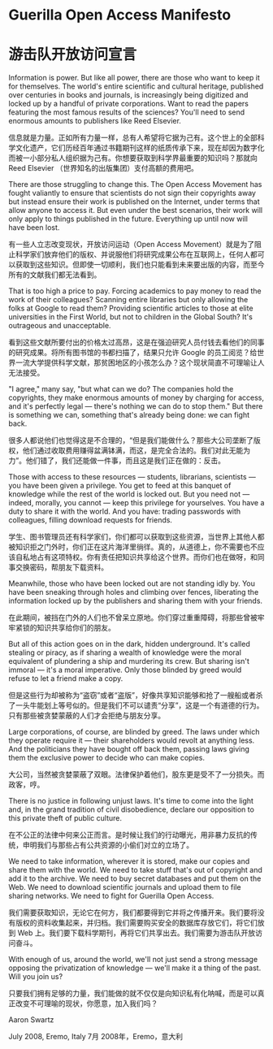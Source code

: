 # Guerilla Open Access Manifesto
# 游击队开放访问宣言

Information is power. But like all power, there are those who want to keep it for themselves. The world's entire scientific and cultural heritage, published over centuries in books and journals, is increasingly being digitized and locked up by a handful of private corporations. Want to read the papers featuring the most famous results of the sciences? You'll need to send enormous amounts to publishers like Reed Elsevier. 

信息就是力量。正如所有力量一样，总有人希望将它据为己有。这个世上的全部科学文化遗产，它们历经百年通过书籍期刊这样的纸质传承下来，现在却因为数字化而被一小部分私人组织据为己有。你想要获取到科学界最重要的知识吗？那就向 Reed Elsevier （世界知名的出版集团）支付高额的费用吧。

There are those struggling to change this. The Open Access Movement has fought valiantly to ensure that scientists do not sign their copyrights away but instead ensure their work is published on the Internet, under terms that allow anyone to access it. But even under the best scenarios, their work will only apply to things published in the future. Everything up until now will have been lost. 

有一些人立志改变现状，开放访问运动（Open Access Movement）就是为了阻止科学家们放弃他们的版权、并说服他们将研究成果公布在互联网上，任何人都可以获取到这些知识。但即使一切顺利，我们也只能看到未来要出版的内容，而至今所有的文献我们都无法看到。

That is too high a price to pay. Forcing academics to pay money to read the work of their colleagues? Scanning entire libraries but only allowing the folks at Google to read them? Providing scientific articles to those at elite universities in the First World, but not to children in the Global South? It's outrageous and unacceptable.

看到这些文献所要付出的价格太过高昂，这是在强迫研究人员付钱去看他们的同事的研究成果。将所有图书馆的书都扫描了，结果只允许 Google 的员工阅览？给世界一流大学提供科学文献，那贫困地区的小孩怎么办？这个现状简直不可理喻让人无法接受。

"I agree," many say, "but what can we do? The companies hold the copyrights, they make enormous amounts of money by charging for access, and it's perfectly legal — there's nothing we can do to stop them." But there is something we can, something that's already being done: we can fight back.

很多人都说他们也觉得这是不合理的，“但是我们能做什么？那些大公司垄断了版权，他们通过收取费用赚得盆满钵满，而这，是完全合法的。我们对此无能为力”。他们错了，我们还能做一件事，而且这是我们正在做的：反击。

Those with access to these resources — students, librarians, scientists — you have been given a privilege. You get to feed at this banquet of knowledge while the rest of the world is locked out. But you need not — indeed, morally, you cannot — keep this privilege for yourselves. You have a duty to share it with the world. And you have: trading passwords with colleagues, filling download requests for friends. 

学生、图书管理员还有科学家们，你们都可以获取到这些资源，当世界上其他人都被知识拒之门外时，你们正在这片海洋里徜徉。真的，从道德上，你不需要也不应该自私地占有这项特权。你有责任把知识共享给这个世界。而你们也在做呀，和同事交换密码，帮朋友下载资料。

Meanwhile, those who have been locked out are not standing idly by. You have been sneaking through holes and climbing over fences, liberating the information locked up by the publishers and sharing them with your friends.

在此期间，被挡在门外的人们也不曾呆立原地。你们穿过重重障碍，将那些曾被牢牢紧锁的知识共享给你们的朋友。

But all of this action goes on in the dark, hidden underground. It's called stealing or piracy, as if sharing a wealth of knowledge were the moral equivalent of plundering a ship and murdering its crew. But sharing isn't immoral — it's a moral imperative. Only those blinded by greed would refuse to let a friend make a copy. 

但是这些行为却被称为“盗窃”或者“盗版”，好像共享知识能够和抢了一艘船或者杀了一头牛能划上等号似的。但是我们不可以谴责“分享”，这是一个有道德的行为。只有那些被贪婪蒙蔽的人们才会拒绝与朋友分享。

Large corporations, of course, are blinded by greed. The laws under which they operate require it — their shareholders would revolt at anything less. And the politicians they have bought off back them, passing laws giving them the exclusive power to decide who can make copies. 

大公司，当然被贪婪蒙蔽了双眼。法律保护着他们，股东更是受不了一分损失。而政客，哼。

There is no justice in following unjust laws. It's time to come into the light and, in the grand tradition of civil disobedience, declare our opposition to this private theft of public culture.

在不公正的法律中何来公正而言。是时候让我们的行动曝光，用非暴力反抗的传统，申明我们与那些占有公共资源的小偷们对立的立场了。

We need to take information, wherever it is stored, make our copies and share them with the world. We need to take stuff that's out of copyright and add it to the archive. We need to buy secret databases and put them on the Web. We need to download scientific journals and upload them to file sharing networks. We need to fight for Guerilla Open Access. 

我们需要获取知识，无论它在何方，我们都要得到它并将之传播开来。我们要将没有版权的资料收集起来，并归档。我们需要购买安全的数据库存放它们，将它们放到 Web 上。我们要下载科学期刊，再将它们共享出去。我们需要为游击队开放访问奋斗。

With enough of us, around the world, we'll not just send a strong message opposing the privatization of knowledge — we'll make it a thing of the past. Will you join us? 

只要我们拥有足够的力量，我们能做的就不仅仅是向知识私有化呐喊，而是可以真正改变不可理喻的现状，你愿意，加入我们吗？

Aaron Swartz 

July 2008, Eremo, Italy 
7月 2008年，Eremo，意大利
